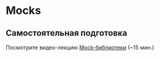 # Mocks

## Самостоятельная подготовка
Посмотрите видео-лекцию [Mock-библиотеки](https://ulearn.me/Course/cs2/Mock_bibliotieki_dbfc7c12-41f2-4205-ad4d-9283f9f5d3f4) (~15 мин.)

